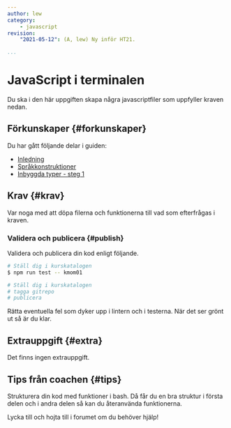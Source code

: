 ```yaml
---
author: lew
category:
    - javascript
revision:
    "2021-05-12": (A, lew) Ny inför HT21.

...
```

JavaScript i terminalen
==================================

Du ska i den här uppgiften skapa några javascriptfiler som uppfyller kraven nedan.

<!--more-->



Förkunskaper {#forkunskaper}
-----------------------

Du har gått följande delar i guiden:

* [Inledning](guide/js/section_break_1)  
* [Språkkonstruktioner](guide/js/section_break_2)  
* [Inbyggda typer - steg 1](guide/js/section_break_3)  



Krav {#krav}
-----------------------

Var noga med att döpa filerna och funktionerna till vad som efterfrågas i kraven.



### Validera och publicera {#publish}

Validera och publicera din kod enligt följande.

```bash
# Ställ dig i kurskatalogen
$ npm run test -- kmom01
```

```bash
# Ställ dig i kurskatalogen
# tagga gitrepo
# publicera
```

Rätta eventuella fel som dyker upp i lintern och i testerna. När det ser grönt ut så är du klar.



Extrauppgift {#extra}
-----------------------

Det finns ingen extrauppgift.



Tips från coachen {#tips}
-----------------------

Strukturera din kod med funktioner i bash. Då får du en bra struktur i första delen och i andra delen så kan du återanvända funktionerna.

Lycka till och hojta till i forumet om du behöver hjälp!
